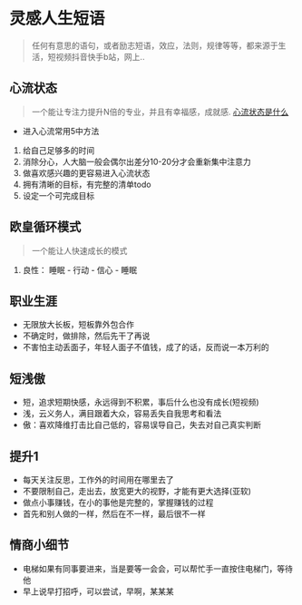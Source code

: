 # 灵感人生短语

> 任何有意思的语句，或者励志短语，效应，法则，规律等等，都来源于生活，短视频抖音快手b站，网上..


## 心流状态
> 一个能让专注力提升N倍的专业，并且有幸福感，成就感. 
<a href="https://vd3.bdstatic.com/mda-kcvqvabq5fimw1bx/hd/mda-kcvqvabq5fimw1bx.mp4" target="_blank">心流状态是什么</a>

* 进入心流常用5中方法
1. 给自己足够多的时间
2. 消除分心，人大脑一般会偶尔出差分10-20分才会重新集中注意力
3. 做喜欢感兴趣的更容易进入心流状态
4. 拥有清晰的目标，有完整的清单todo
5. 设定一个可完成目标


## 欧皇循环模式
> 一个能让人快速成长的模式
1. 良性： 睡眠 - 行动 - 信心 - 睡眠

## 职业生涯
* 无限放大长板，短板靠外包合作
* 不确定时，做排除，然后先干了再说
* 不害怕主动丢面子，年轻人面子不值钱，成了的话，反而说一本万利的

## 短浅傲
* 短，追求短期快感，永远得到不积累，事后什么也没有成长(短视频)
* 浅，云义务人，满目跟着大众，容易丢失自我思考和看法
* 傲：喜欢降维打击比自己低的，容易误导自己，失去对自己真实判断

## 提升1
* 每天关注反思，工作外的时间用在哪里去了
* 不要限制自己，走出去，放宽更大的视野，才能有更大选择(亚软)
* 做点小事赚钱，在小的事他是完整的，掌握赚钱的过程
* 首先和别人做的一样，然后在不一样，最后很不一样


## 情商小细节
* 电梯如果有同事要进来，当是要等一会会，可以帮忙手一直按住电梯门，等待他
* 早上说早打招呼，可以尝试，早啊，某某某